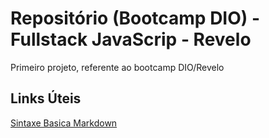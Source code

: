 # Repositório (Bootcamp DIO) - Fullstack JavaScrip - Revelo
Primeiro projeto, referente ao bootcamp DIO/Revelo

## Links  Úteis

[Sintaxe Basica Markdown](https://www.markdownguide.org/basic-syntax/)

